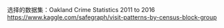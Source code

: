 选择的数据集：Oakland Crime Statistics 2011 to 2016 https://www.kaggle.com/safegraph/visit-patterns-by-census-block-group
